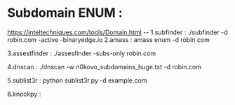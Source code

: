 # Subdomain ENUM : 
https://inteltechniques.com/tools/Domain.html
-- 1.subfinder :  ./subfinder -d robin.com -active 
	-binaryedge.io
2.amass : amass enum -d robin.com

3.assestfinder : ./assesfinder -subs-only robin.com

4.dnscan : ./dnscan -w n0kovo_subdomains_huge.txt -d robin.com

5.sublist3r : python sublist3r.py -d example.com

6.knockpy : 